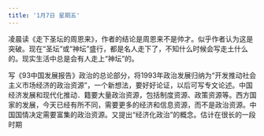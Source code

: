 ```yaml
---
title: '1月7日 星期五'
---
```

凌晨读《走下圣坛的周恩来》，作者的结论是周恩来不是帅才。似乎作者认为这是突破。现在“圣坛”或“神坛”盛行，都是名人走下了，不知什么时候会写走土什么的。现实生活中总是会有人走上“神坛”的。

写《93中国发展报告》政治的总论部分，将1993年政治发展归纳为“开发推动社会主义市场经济的政治资源”，一个新想法，要好好论证，以后可写专文论述。中国经济发展和现代化推动．籍要大量政治资源，包括制度资源、政策资源等。西方国家的发展，今天已经有所不同，需要更多的经济和信息资源，而不是政治资源。中国国情决定需要富集的政治资源。又提出“经济化政治”的概念。估计在很长的一段时期